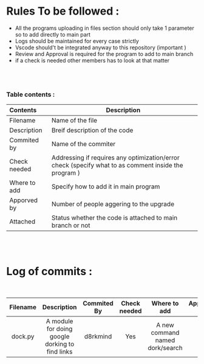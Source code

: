 # Rules To be followed :
 * All the programs uploading in files section should only take 1 parameter so to add directly to main part 
 * Logs should be maintained for every case strictly
 * Vscode should't be integrated anyway to this repository  (important )
 * Review and Approval is required for the program to add to main branch 
 * if a check is needed other members has to look at that matter 
 <br>
 <br>


### Table contents : 

 | Contents     | Description |
 |:---         | ----  |
 | Filename     | Name of the file |
 | Description  | Breif description of the code |
 | Commited by  | Name of the commiter |
 | Check needed | Addressing if requires any optimization/error check (specify what to as comment inside the program ) |
 | Where to add | Specify how to add it in main program |
 | Apporved by  | Number of people aggering to the upgrade |
 | Attached     | Status whether the code is attached to main branch or not |


<br>
<br>

# Log of commits :  
<br>

|  Filename  |Description | Commited By| Check needed |Where to add |Apporved by |Attached |
|:---------:|:----------:|:-------------:|:------------:|:-------:|:--------:|:-----:|
| dock.py| A module for doing google dorking to find links | d8rkmind | Yes |A new command named dork/search| 1/3 | No| 
